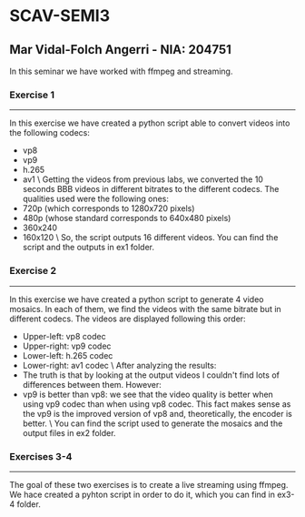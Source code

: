# SCAV-SEMI3

## Mar Vidal-Folch Angerri - NIA: 204751

In this seminar we have worked with ffmpeg and streaming.

### Exercise 1
---
In this exercise we have created a python script able to convert videos into the following codecs:
- vp8
- vp9
- h.265
- av1 \\
Getting the videos from previous labs, we converted the 10 seconds BBB videos in different bitrates to the different codecs. The qualities used were the following ones:  
- 720p (which corresponds to 1280x720 pixels)
- 480p (whose standard corresponds to 640x480 pixels) 
- 360x240
- 160x120 \\
So, the script outputs 16 different videos. You can find the script and the outputs in ex1 folder. 

### Exercise 2
---
In this exercise we have created a python script to generate 4 video mosaics. In each of them, we find the videos with the same bitrate but in different codecs. The videos are displayed following this order: 
- Upper-left: vp8 codec
- Upper-right: vp9 codec
- Lower-left: h.265 codec
- Lower-right: av1 codec \\
After analyzing the results:
- The truth is that by looking at the output videos I couldn't find lots of differences between them. However:
- vp9 is better than vp8: we see that the video quality is better when using vp9 codec than when using vp8 codec. This fact makes sense as the vp9 is the improved version of vp8 and, theoretically, the encoder is better. \\
You can find the script used to generate the mosaics and the output files in ex2 folder. 
### Exercises 3-4
---
The goal of these two exercises is to create a live streaming using ffmpeg. We hace created a pyhton script in order to do it, which you can find in ex3-4 folder. 
